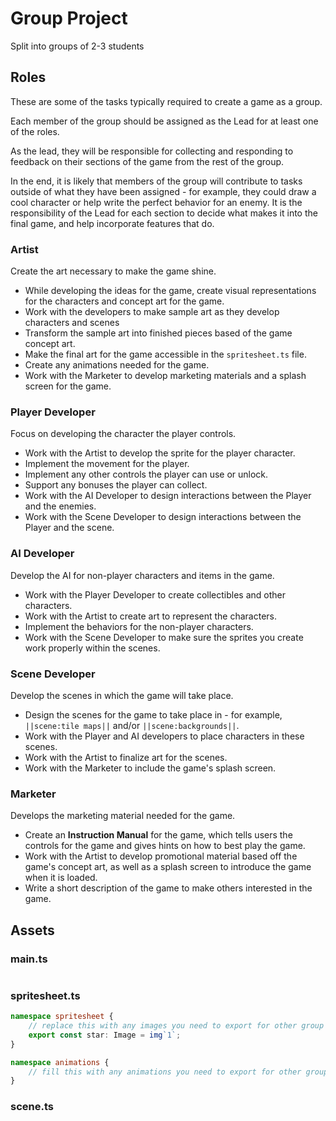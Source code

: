 # Group Project

Split into groups of 2-3 students

## Roles

These are some of the tasks typically required to create a game as a group.

Each member of the group should be assigned as the Lead for at least one of the roles.

As the lead, they will be responsible for collecting and responding to feedback on
their sections of the game from the rest of the group.

In the end, it is likely that members of the group will contribute to tasks
outside of what they have been assigned - for example,
they could draw a cool character or help write the perfect behavior for an enemy.
It is the responsibility of the Lead for each section to decide what makes it into
the final game, and help incorporate features that do.

### Artist

Create the art necessary to make the game shine.

* While developing the ideas for the game, create visual representations for the
characters and concept art for the game.
* Work with the developers to make sample art as they develop characters and scenes
* Transform the sample art into finished pieces based of the game concept art.
* Make the final art for the game accessible in the ``spritesheet.ts`` file.
* Create any animations needed for the game.
* Work with the Marketer to develop marketing materials and a splash screen for the game.

### Player Developer

Focus on developing the character the player controls.

* Work with the Artist to develop the sprite for the player character.
* Implement the movement for the player.
* Implement any other controls the player can use or unlock.
* Support any bonuses the player can collect.
* Work with the AI Developer to design interactions between the Player and the enemies.
* Work with the Scene Developer to design interactions between the Player and the scene.

### AI Developer

Develop the AI for non-player characters and items in the game.

* Work with the Player Developer to create collectibles and other characters.
* Work with the Artist to create art to represent the characters.
* Implement the behaviors for the non-player characters.
* Work with the Scene Developer to make sure the sprites you create
work properly within the scenes.

### Scene Developer

Develop the scenes in which the game will take place.

* Design the scenes for the game to take place in - for example,
``||scene:tile maps||`` and/or ``||scene:backgrounds||``.
* Work with the Player and AI developers to place characters in these scenes.
* Work with the Artist to finalize art for the scenes.
* Work with the Marketer to include the game's splash screen.

### Marketer

Develops the marketing material needed for the game.

* Create an **Instruction Manual** for the game, which tells users the controls for the game
and gives hints on how to best play the game.
* Work with the Artist to develop promotional material based off the game's concept art,
as well as a splash screen to introduce the game when it is loaded.
* Write a short description of the game to make others interested in the game.

## Assets

### main.ts

```typescript
```

### spritesheet.ts

```typescript
namespace spritesheet {
    // replace this with any images you need to export for other group members
    export const star: Image = img`1`;
}

namespace animations {
    // fill this with any animations you need to export for other group members
}
```

### scene.ts

```typescript
```